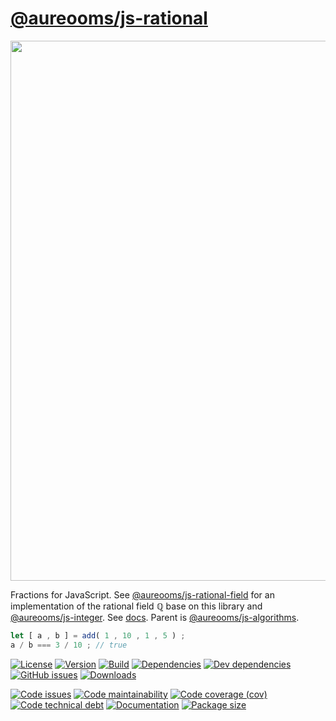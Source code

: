 [@aureooms/js-rational](https://aureooms.github.io/js-rational)
==

<img src="https://upload.wikimedia.org/wikipedia/commons/4/4f/Cake_fractions.svg" width="864">

Fractions for JavaScript.
See
[@aureooms/js-rational-field](https://aureooms.github.io/js-rational-field)
for an implementation of the rational field ℚ base on this library
and
[@aureooms/js-integer](https://aureooms.github.io/js-integer).
See [docs](https://aureooms.github.io/js-rational).
Parent is [@aureooms/js-algorithms](https://github.com/aureooms/js-algorithms).

```js
let [ a , b ] = add( 1 , 10 , 1 , 5 ) ;
a / b === 3 / 10 ; // true
```

[![License](https://img.shields.io/github/license/aureooms/js-rational.svg)](https://raw.githubusercontent.com/aureooms/js-rational/main/LICENSE)
[![Version](https://img.shields.io/npm/v/@aureooms/js-rational.svg)](https://www.npmjs.org/package/@aureooms/js-rational)
[![Build](https://img.shields.io/travis/aureooms/js-rational/main.svg)](https://travis-ci.org/aureooms/js-rational/branches)
[![Dependencies](https://img.shields.io/david/aureooms/js-rational.svg)](https://david-dm.org/aureooms/js-rational)
[![Dev dependencies](https://img.shields.io/david/dev/aureooms/js-rational.svg)](https://david-dm.org/aureooms/js-rational?type=dev)
[![GitHub issues](https://img.shields.io/github/issues/aureooms/js-rational.svg)](https://github.com/aureooms/js-rational/issues)
[![Downloads](https://img.shields.io/npm/dm/@aureooms/js-rational.svg)](https://www.npmjs.org/package/@aureooms/js-rational)

[![Code issues](https://img.shields.io/codeclimate/issues/aureooms/js-rational.svg)](https://codeclimate.com/github/aureooms/js-rational/issues)
[![Code maintainability](https://img.shields.io/codeclimate/maintainability/aureooms/js-rational.svg)](https://codeclimate.com/github/aureooms/js-rational/trends/churn)
[![Code coverage (cov)](https://img.shields.io/codecov/c/gh/aureooms/js-rational/main.svg)](https://codecov.io/gh/aureooms/js-rational)
[![Code technical debt](https://img.shields.io/codeclimate/tech-debt/aureooms/js-rational.svg)](https://codeclimate.com/github/aureooms/js-rational/trends/technical_debt)
[![Documentation](https://github.com/aureooms/js-rational/badge.svg)](https://github.com/aureooms/js-rational/source.html)
[![Package size](https://img.shields.io/bundlephobia/minzip/@aureooms/js-rational)](https://bundlephobia.com/result?p=@aureooms/js-rational)
